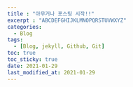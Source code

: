 ```yaml
--- 
title : "아무거나 포스팅 시작!!"
excerpt : "ABCDEFGHIJKLMNOPQRSTUVWXYZ"
categories:
  - Blog
tags:
  - [Blog, jekyll, Github, Git]
toc: true
toc_sticky: true
date: 2021-01-29
last_modified_at: 2021-01-29
---
```

